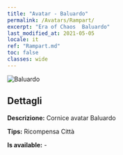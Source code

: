 ```yaml
---
title: "Avatar - Baluardo"
permalink: /Avatars/Rampart/
excerpt: "Era of Chaos  Baluardo"
last_modified_at: 2021-05-05
locale: it
ref: "Rampart.md"
toc: false
classes: wide
---
```

 ![Baluardo](/images/a/avatarFrame_12.png)

## Dettagli

 **Descrizione:** Cornice avatar Baluardo 

 **Tips:** Ricompensa Città 

 **Is available:**  - 


